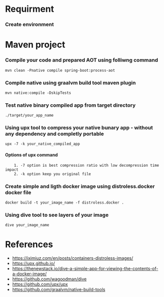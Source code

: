 # Requirment

### Create environment 

# Maven project

### Compile your code and prepared AOT using folliwng command
    mvn clean -Pnative compile spring-boot:process-aot

### Compile native using graalvm build tool maven plugin
    mvn native:compile -DskipTests

### Test native binary compiled app from target directory
    ./target/your_app_name

### Using upx tool to compress your native bunary app - without any dependency and completly portable
    upx -7 -k your_native_compiled_app
    
#### Options of upx command
        1. -7 option is best compression ratio with low decompression time impact 
        2. -k option keep you original file

### Create simple and ligth docker image using **distroless.docker** docker file
    docker build -t your_image_name -f distroless.docker .

### Using dive tool to see layers of your image
    dive your_image_name


# References
* https://iximiuz.com/en/posts/containers-distroless-images/
* https://upx.github.io/
* https://thenewstack.io/dive-a-simple-app-for-viewing-the-contents-of-a-docker-image/
* https://github.com/wagoodman/dive
* https://github.com/upx/upx
* https://github.com/graalvm/native-build-tools

